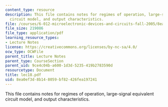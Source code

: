 ```yaml
---
content_type: resource
description: This file contains notes for regimes of operation, large-signal equivalent
  circuit model, and output characteristics.
file: /courses/6-012-microelectronic-devices-and-circuits-fall-2005/8ea0ef3d8b148059bf82426fea197241_lec18.pdf
file_size: 219086
file_type: application/pdf
learning_resource_types:
- Lecture Notes
license: https://creativecommons.org/licenses/by-nc-sa/4.0/
ocw_type: OCWFile
parent_title: Lecture Notes
parent_type: CourseSection
parent_uid: 9ce4c04b-a600-1d3d-5235-419b2783590d
resourcetype: Document
title: lec18.pdf
uid: 8ea0ef3d-8b14-8059-bf82-426fea197241
---
```

This file contains notes for regimes of operation, large-signal equivalent circuit model, and output characteristics.